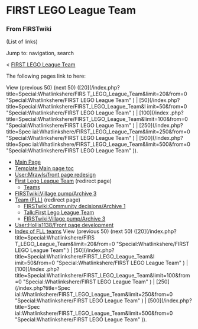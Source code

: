 # FIRST LEGO League Team

### From FIRSTwiki

(List of links)

Jump to: navigation, search

&lt; [FIRST LEGO League
Team](/index.php?title=FIRST_LEGO_League_Team&redirect=no "FIRST LEGO League
Team" )  

The following pages link to here:

View (previous 50) (next 50) ([20](/index.php?title=Special:Whatlinkshere/FIRS
T_LEGO_League_Team&limit=20&from=0 "Special:Whatlinkshere/FIRST LEGO League
Team" ) | [50](/index.php?title=Special:Whatlinkshere/FIRST_LEGO_League_Team&l
imit=50&from=0 "Special:Whatlinkshere/FIRST LEGO League Team" ) | [100](/index
.php?title=Special:Whatlinkshere/FIRST_LEGO_League_Team&limit=100&from=0
"Special:Whatlinkshere/FIRST LEGO League Team" ) | [250](/index.php?title=Spec
ial:Whatlinkshere/FIRST_LEGO_League_Team&limit=250&from=0
"Special:Whatlinkshere/FIRST LEGO League Team" ) | [500](/index.php?title=Spec
ial:Whatlinkshere/FIRST_LEGO_League_Team&limit=500&from=0
"Special:Whatlinkshere/FIRST LEGO League Team" )).

  * [Main Page](Main_Page "Main Page" )
  * [Template:Main page toc](Template:Main_page_toc "Template:Main page toc" )
  * [User:Mrawls/front page redesign](User:Mrawls/front_page_redesign "User:Mrawls/front page redesign" )
  * [First Lego League Team](/index.php?title=First_Lego_League_Team&redirect=no "First Lego League Team" ) (redirect page) 
    * [Teams](Teams "Teams" )
  * [FIRSTwiki:Village pump/Archive 3](FIRSTwiki:Village_pump/Archive_3 "FIRSTwiki:Village pump/Archive 3" )
  * [Team (FLL)](/index.php?title=Team_%28FLL%29&redirect=no "Team \(FLL\)" ) (redirect page) 
    * [FIRSTwiki:Community decisions/Archive 1](FIRSTwiki:Community_decisions/Archive_1 "FIRSTwiki:Community decisions/Archive 1" )
    * [Talk:First Lego League Team](Talk:First_Lego_League_Team "Talk:First Lego League Team" )
    * [FIRSTwiki:Village pump/Archive 3](FIRSTwiki:Village_pump/Archive_3 "FIRSTwiki:Village pump/Archive 3" )
  * [User:Hollis1138/Front page development](User:Hollis1138/Front_page_development "User:Hollis1138/Front page development" )
  * [Index of FLL teams](Index_of_FLL_teams "Index of FLL teams" )
View (previous 50) (next 50) ([20](/index.php?title=Special:Whatlinkshere/FIRS
T_LEGO_League_Team&limit=20&from=0 "Special:Whatlinkshere/FIRST LEGO League
Team" ) | [50](/index.php?title=Special:Whatlinkshere/FIRST_LEGO_League_Team&l
imit=50&from=0 "Special:Whatlinkshere/FIRST LEGO League Team" ) | [100](/index
.php?title=Special:Whatlinkshere/FIRST_LEGO_League_Team&limit=100&from=0
"Special:Whatlinkshere/FIRST LEGO League Team" ) | [250](/index.php?title=Spec
ial:Whatlinkshere/FIRST_LEGO_League_Team&limit=250&from=0
"Special:Whatlinkshere/FIRST LEGO League Team" ) | [500](/index.php?title=Spec
ial:Whatlinkshere/FIRST_LEGO_League_Team&limit=500&from=0
"Special:Whatlinkshere/FIRST LEGO League Team" )).

